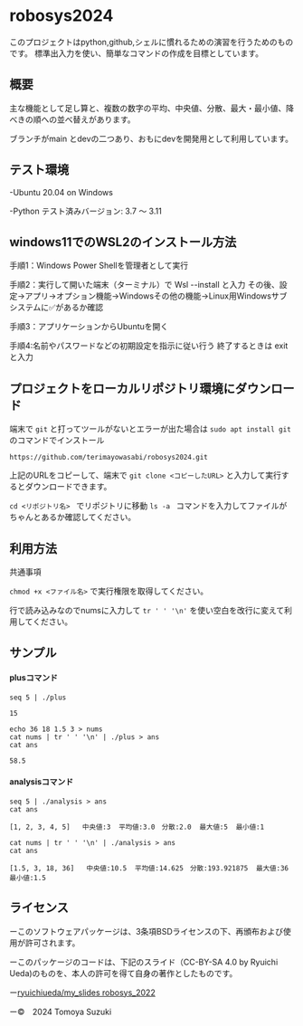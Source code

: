 # robosys2024
このプロジェクトはpython,github,シェルに慣れるための演習を行うためのものです。
標準出入力を使い、簡単なコマンドの作成を目標としています。

## 概要
主な機能として足し算と、複数の数字の平均、中央値、分散、最大・最小値、降べきの順への並べ替えがあります。

ブランチがmain とdevの二つあり、おもにdevを開発用として利用しています。

## テスト環境
-Ubuntu 20.04 on Windows

-Python テスト済みバージョン: 3.7 ～ 3.11

## windows11でのWSL2のインストール方法
手順1：Windows Power Shellを管理者として実行

手順2：実行して開いた端末（ターミナル）で  Wsl --install  と入力
その後、設定→アプリ→オプション機能→Windowsその他の機能→Linux用Windowsサブシステムに✅があるか確認

手順3：アプリケーションからUbuntuを開く

手順4:名前やパスワードなどの初期設定を指示に従い行う
終了するときは  exit  と入力


## プロジェクトをローカルリポジトリ環境にダウンロード
端末で ` git ` と打ってツールがないとエラーが出た場合は ` sudo apt install git ` のコマンドでインストール

```
https://github.com/terimayowasabi/robosys2024.git
```

上記のURLをコピーして、端末で  `git clone <コピーしたURL>`  と入力して実行するとダウンロードできます。

`cd <リポジトリ名> ` でリポジトリに移動
`ls -a ` コマンドを入力してファイルがちゃんとあるか確認してください。


## 利用方法
共通事項

`chmod +x <ファイル名>`  で実行権限を取得してください。

行で読み込みなのでnumsに入力して ` tr ' ' '\n' ` を使い空白を改行に変えて利用してください。

## サンプル

#### plusコマンド

`seq 5 | ./plus`

`15`

```
echo 36 18 1.5 3 > nums
cat nums | tr ' ' '\n' | ./plus > ans
cat ans
```
`58.5` 

#### analysisコマンド
```
seq 5 | ./analysis > ans
cat ans
```
`[1, 2, 3, 4, 5]   中央値:3  平均値:3.0　分散:2.0  最大値:5  最小値:1`

```  
cat nums | tr ' ' '\n' | ./analysis > ans
cat ans
```
`[1.5, 3, 18, 36]   中央値:10.5  平均値:14.625　分散:193.921875  最大値:36  最小値:1.5` 

## ライセンス

ーこのソフトウェアパッケージは、3条項BSDライセンスの下、再頒布および使用が許可されます。

ーこのパッケージのコードは、下記のスライド（CC-BY-SA 4.0 by Ryuichi Ueda)のものを、本人の許可を得て自身の著作としたものです。

  ー[ryuichiueda/my_slides robosys_2022](https://github.com/ryuichiueda/my_slides/tree/master/robosys_2022)

ー©　2024 Tomoya Suzuki
